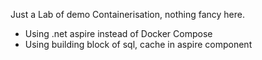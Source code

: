 Just a Lab of demo Containerisation, nothing fancy here.
- Using .net aspire instead of Docker Compose
- Using building block of sql, cache in aspire component
